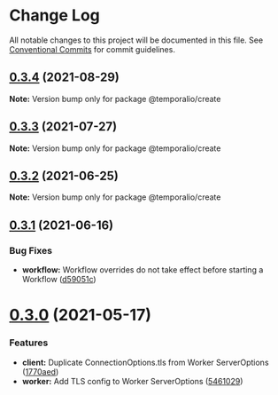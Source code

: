 # Change Log

All notable changes to this project will be documented in this file.
See [Conventional Commits](https://conventionalcommits.org) for commit guidelines.

## [0.3.4](https://github.com/temporalio/sdk-node/compare/@temporalio/create@0.3.3...@temporalio/create@0.3.4) (2021-08-29)

**Note:** Version bump only for package @temporalio/create





## [0.3.3](https://github.com/temporalio/sdk-node/compare/@temporalio/create@0.3.2...@temporalio/create@0.3.3) (2021-07-27)

**Note:** Version bump only for package @temporalio/create





## [0.3.2](https://github.com/temporalio/sdk-node/compare/@temporalio/create@0.3.1...@temporalio/create@0.3.2) (2021-06-25)

**Note:** Version bump only for package @temporalio/create





## [0.3.1](https://github.com/temporalio/sdk-node/compare/@temporalio/create@0.3.0...@temporalio/create@0.3.1) (2021-06-16)


### Bug Fixes

* **workflow:** Workflow overrides do not take effect before starting a Workflow ([d59051c](https://github.com/temporalio/sdk-node/commit/d59051c732e961100ba75fdc431b742a489cfebb))





# [0.3.0](https://github.com/temporalio/sdk-node/compare/@temporalio/create@0.2.0...@temporalio/create@0.3.0) (2021-05-17)


### Features

* **client:** Duplicate ConnectionOptions.tls from Worker ServerOptions ([1770aed](https://github.com/temporalio/sdk-node/commit/1770aed69c598eed48f2a1bc4b9421ecea41c0d7))
* **worker:** Add TLS config to Worker ServerOptions ([5461029](https://github.com/temporalio/sdk-node/commit/5461029c07cd91680756671c4a6fd1e32d7888f6))
